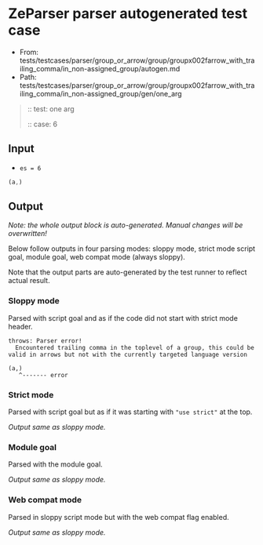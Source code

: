 # ZeParser parser autogenerated test case

- From: tests/testcases/parser/group_or_arrow/group/groupx002farrow_with_trailing_comma/in_non-assigned_group/autogen.md
- Path: tests/testcases/parser/group_or_arrow/group/groupx002farrow_with_trailing_comma/in_non-assigned_group/gen/one_arg

> :: test: one arg
>
> :: case: 6

## Input

- `es = 6`

`````js
(a,)
`````

## Output

_Note: the whole output block is auto-generated. Manual changes will be overwritten!_

Below follow outputs in four parsing modes: sloppy mode, strict mode script goal, module goal, web compat mode (always sloppy).

Note that the output parts are auto-generated by the test runner to reflect actual result.

### Sloppy mode

Parsed with script goal and as if the code did not start with strict mode header.

`````
throws: Parser error!
  Encountered trailing comma in the toplevel of a group, this could be valid in arrows but not with the currently targeted language version

(a,)
   ^------- error
`````

### Strict mode

Parsed with script goal but as if it was starting with `"use strict"` at the top.

_Output same as sloppy mode._

### Module goal

Parsed with the module goal.

_Output same as sloppy mode._

### Web compat mode

Parsed in sloppy script mode but with the web compat flag enabled.

_Output same as sloppy mode._
